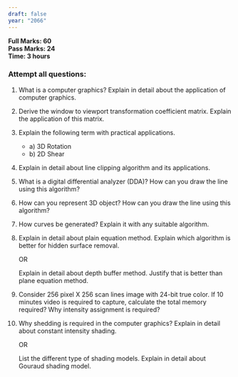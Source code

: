 ```yaml
---
draft: false
year: "2066"
---
```


**Full Marks: 60**\
**Pass Marks: 24**\
**Time: 3 hours**

### Attempt all questions:

1. What is a computer graphics? Explain in detail about the application of computer graphics.
2. Derive the window to viewport transformation coefficient matrix. Explain the application of this matrix.
3. Explain the following term with practical applications.
   - a) 3D Rotation
   - b) 2D Shear
4. Explain in detail about line clipping algorithm and its applications.
5. What is a digital differential analyzer (DDA)? How can you draw the line using this algorithm?
6. How can you represent 3D object? How can you draw the line using this algorithm?
7. How curves be generated? Explain it with any suitable algorithm.
8. Explain in detail about plain equation method. Explain which algorithm is better for hidden surface removal.

   OR

   Explain in detail about depth buffer method. Justify that is better than plane equation method.

9. Consider 256 pixel X 256 scan lines image with 24-bit true color. If 10 minutes video is required to capture,
   calculate the total memory required? Why intensity assignment is required?
10. Why shedding is required in the computer graphics? Explain in detail about constant intensity shading.

    OR

    List the different type of shading models. Explain in detail about Gouraud shading model.
